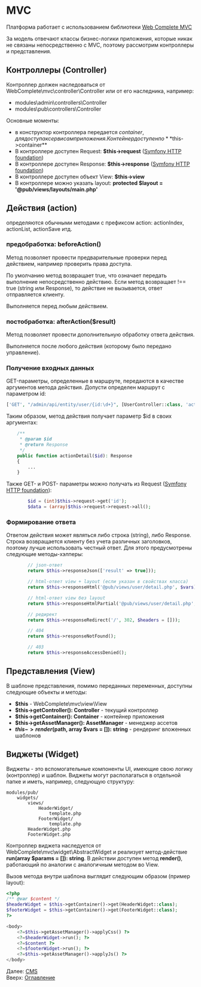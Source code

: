 # MVC

Платформа работает с использованием библиотеки [Web Complete MVC](https://github.com/web-complete/mvc)

За модель отвечают классы бизнес-логики приложения, которые никак не связаны непосредственно с MVC, поэтому рассмотрим
контроллеры и представления.
 
## Контроллеры (Controller)

Контроллер должен наследоваться от WebComplete\mvc\controller\Controller или от его наследника, например:
- modules\admin\controllers\Controller
- modules\pub\controllers\Controller

Основные моменты:
- в конструктор контроллера передается $container, для доступа к сервисам приложения.
Контейнер доступен по **$this->container**
- В контроллере доступен Request: **$this->request** ([Symfony HTTP foundation](https://symfony.com/doc/2.7/components/http_foundation.html))
- В контроллере доступен Response: **$this->response** ([Symfony HTTP foundation](https://symfony.com/doc/2.7/components/http_foundation.html))
- В контроллере доступен объект View: **$this->view**
- В контроллере можно указать layout: **protected $layout = '@pub/views/layouts/main.php'**

## Действия (action)

определяются обычными методами с префиксом action: actionIndex, actionList, actionSave итд.

### предобработка: beforeAction()

Метод позволяет провести предварительные проверки перед действием, например проверить права доступа.

По умолчанию метод возвращает true, что означает передать выполнение непосредственно действию.
Если метод возвращает !== true (string или Response), то действие не вызывается, ответ отправляется клиенту.

Выполняется перед любым действием.

### постобработка: afterAction($result)

Метод позволяет провести дополнительную обработку ответа действия.

Выполняется после любого действия (которому было передано управление).

### Получение входных данных

GET-параметры, определенные в маршруте, передаются в качестве аргументов метода действия.
Допусти определен маршрут с параметром id:
```php
['GET', "/admin/api/entity/user/{id:\d+}", [UserController::class, 'actionDetail']
```

Таким образом, метод действия получает параметр $id в своих аргументах:
```php
    /**
     * @param $id
     * @return Response
     */
    public function actionDetail($id): Response
    {
        ...
    }
```

Также GET- и POST- параметры можно получать из Request ([Symfony HTTP foundation](https://symfony.com/doc/2.7/components/http_foundation.html)):
```php
        $id = (int)$this->request->get('id');
        $data = (array)$this->request->request->all();
```

### Формирование ответа

Ответом действия может являться либо строка (string), либо Response.
Строка возвращается клиенту без учета различных заголовков, поэтому лучше использовать честный ответ.
Для этого предусмотрены следующие методы-хэлперы:
```php
        // json-ответ
        return $this->responseJson(['result' => true]));
```
```php
        // html-ответ view + layout (если указан в свойствах класса)
        return $this->responseHtml('@pub/views/user/detail.php', $vars));
```
```php
        // html-ответ view без layout
        return $this->responseHtmlPartial('@pub/views/user/detail.php', $vars));
```
```php
        // редирект
        return $this->responseRedirect('/', 302, $headers = []));
```
```php
        // 404
        return $this->responseNotFound();
```
```php
        // 403
        return $this->responseAccessDenied();
```

## Представления (View)

В шаблоне представления, помимо переданных переменных, доступны следующие объекты и методы:
- **$this** - WebComplete\mvc\view\View
- **$this->getController(): Controller** - текущий контроллер
- **$this->getContainer(): Container** - контейнер приложения
- **$this->getAssetManager(): AssetManager** - менеджер ассетов
- **$this->render($path, array $vars = []): string** - рендеринг вложенных шаблонов

## Виджеты (Widget)

Виджеты - это вспомогательные компоненты UI, имеющие свою логику (контроллер) и шаблон.
Виджеты могут располагаться в отдельной папке и иметь, например, следующую структуру:

```
modules/pub/
    widgets/
        views/
            HeaderWidget/
                template.php
            FooterWidget/
                template.php
        HeaderWidget.php
        FooterWidget.php
```

Контроллер виджета наследуется от WebComplete\mvc\widget\AbstractWidget и реализует метод-действие **run(array $params = []): string**.
В действии доступен метод **render()**, работающий по аналогии с аналогичным методом во View.

Вызов метода внутри шаблона выглядит следующим образом (пример layout):
```php
<?php
/** @var $content */
$headerWidget = $this->getContainer()->get(HeaderWidget::class);
$footerWidget = $this->getContainer()->get(FooterWidget::class);
?>

<body>
    <?=$this->getAssetManager()->applyCss() ?>
    <?=$headerWidget->run(); ?>
    <?=$content ?>
    <?=$footerWidget->run(); ?>
    <?=$this->getAssetManager()->applyJs() ?>
</body>
```

Далее: [CMS](admin/index.md)<br>
Вверх: [Оглавление](index.md)
